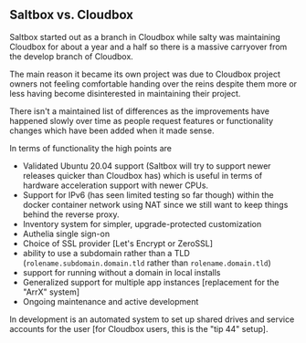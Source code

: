 ## Saltbox vs. Cloudbox

Saltbox started out as a branch in Cloudbox while salty was maintaining Cloudbox for about a year and a half so there is a massive carryover from the develop branch of Cloudbox.

The main reason it became its own project was due to Cloudbox project owners not feeling comfortable handing over the reins despite them more or less having become disinterested in maintaining their project.

There isn't a maintained list of differences as the improvements have happened slowly over time as people request features or functionality changes which have been added when it made sense.

In terms of functionality the high points are

 - Validated Ubuntu 20.04 support (Saltbox will try to support newer releases quicker than Cloudbox has) which is useful in terms of hardware acceleration support with newer CPUs.
 - Support for IPv6 (has seen limited testing so far though) within the docker container network using NAT since we still want to keep things behind the reverse proxy.
 - Inventory system for simpler, upgrade-protected customization
 - Authelia single sign-on
 - Choice of SSL provider [Let's Encrypt or ZeroSSL]
 - ability to use a subdomain rather than a TLD (`rolename.subdomain.domain.tld` rather than `rolename.domain.tld`)
 - support for running without a domain in local installs
 - Generalized support for multiple app instances [replacement for the "ArrX" system]
 - Ongoing maintenance and active development

In development is an automated system to set up shared drives and service accounts for the user [for Cloudbox users, this is the "tip 44" setup].
